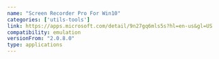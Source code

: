 ```yaml
---
name: "Screen Recorder Pro For Win10"
categories: ['utils-tools']
link: https://apps.microsoft.com/detail/9n27gq6mls5s?hl=en-us&gl=US
compatibility: emulation
versionFrom: "2.0.8.0"
type: applications
---
```


